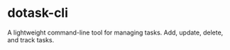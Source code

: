 # dotask-cli
A lightweight command-line tool for managing tasks. Add, update, delete, and track tasks.

